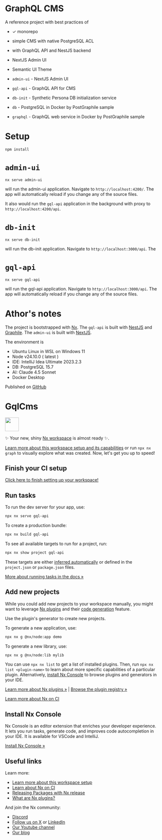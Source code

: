 # GraphQL CMS
A reference project with best practices of
* ✓ monorepo 
* simple CMS with native PostgreSQL ACL
* with GraphQL API and NestJS backend
* NextJS Admin UI
* Semantic UI Theme


* `admin-ui` - NextJS Admin UI
* `gql-api` - GraphQL API for CMS
* `db-init` - Synthetic Persona DB initialization service
* `db` - PostgreSQL in Docker by PostGraphile sample
* `graphql` - GraphQL web service in Docker by PostGraphile sample

# Setup
    npm install
# `admin-ui`
    nx serve admin-ui

will run the admin-ui application. Navigate to `http://localhost:4200/`. The app will automatically reload if you change any of the source files.

It also would run the `gql-api` application in the background with proxy to `http://localhost:4200/api`.

# `db-init`
    nx serve db-init
will run the db-init application. Navigate to `http://localhost:3000/api`. The

# `gql-api`
    nx serve gql-api
will run the gql-api application. Navigate to `http://localhost:3000/api`. The app will automatically reload if you change any of the source files.


# Athor's notes
The project is bootstrapped with [Nx](https://nx.dev). The `gql-api` is built with [NestJS](https://nestjs.com/) and [Graphile](https://www.graphile.org/). 
The `admin-ui` is built with [NextJS](https://nextjs.org/).

The environment is 
* Ubuntu Linux in WSL on Windows 11
* Node v24.10.0 ( latest )
* IDE: IntelliJ Idea Ultimate 2023.2.3
* DB: PostgreSQL 15.7
* AI: Claude 4.5 Sonnet
* Docker Desktop

Published on [GitHub](https://github.com/sashafirsov/gql-cms)

# GqlCms

<a alt="Nx logo" href="https://nx.dev" target="_blank" rel="noreferrer"><img src="https://raw.githubusercontent.com/nrwl/nx/master/images/nx-logo.png" width="45"></a>

✨ Your new, shiny [Nx workspace](https://nx.dev) is almost ready ✨.

[Learn more about this workspace setup and its capabilities](https://nx.dev/nx-api/node?utm_source=nx_project&amp;utm_medium=readme&amp;utm_campaign=nx_projects) or run `npx nx graph` to visually explore what was created. Now, let's get you up to speed!

## Finish your CI setup

[Click here to finish setting up your workspace!](https://cloud.nx.app/connect/GpAuhP12t7)


## Run tasks

To run the dev server for your app, use:

```sh
npx nx serve gql-api
```

To create a production bundle:

```sh
npx nx build gql-api
```

To see all available targets to run for a project, run:

```sh
npx nx show project gql-api
```

These targets are either [inferred automatically](https://nx.dev/concepts/inferred-tasks?utm_source=nx_project&utm_medium=readme&utm_campaign=nx_projects) or defined in the `project.json` or `package.json` files.

[More about running tasks in the docs &raquo;](https://nx.dev/features/run-tasks?utm_source=nx_project&utm_medium=readme&utm_campaign=nx_projects)

## Add new projects

While you could add new projects to your workspace manually, you might want to leverage [Nx plugins](https://nx.dev/concepts/nx-plugins?utm_source=nx_project&utm_medium=readme&utm_campaign=nx_projects) and their [code generation](https://nx.dev/features/generate-code?utm_source=nx_project&utm_medium=readme&utm_campaign=nx_projects) feature.

Use the plugin's generator to create new projects.

To generate a new application, use:

```sh
npx nx g @nx/node:app demo
```

To generate a new library, use:

```sh
npx nx g @nx/node:lib mylib
```

You can use `npx nx list` to get a list of installed plugins. Then, run `npx nx list <plugin-name>` to learn about more specific capabilities of a particular plugin. Alternatively, [install Nx Console](https://nx.dev/getting-started/editor-setup?utm_source=nx_project&utm_medium=readme&utm_campaign=nx_projects) to browse plugins and generators in your IDE.

[Learn more about Nx plugins &raquo;](https://nx.dev/concepts/nx-plugins?utm_source=nx_project&utm_medium=readme&utm_campaign=nx_projects) | [Browse the plugin registry &raquo;](https://nx.dev/plugin-registry?utm_source=nx_project&utm_medium=readme&utm_campaign=nx_projects)


[Learn more about Nx on CI](https://nx.dev/ci/intro/ci-with-nx#ready-get-started-with-your-provider?utm_source=nx_project&utm_medium=readme&utm_campaign=nx_projects)

## Install Nx Console

Nx Console is an editor extension that enriches your developer experience. It lets you run tasks, generate code, and improves code autocompletion in your IDE. It is available for VSCode and IntelliJ.

[Install Nx Console &raquo;](https://nx.dev/getting-started/editor-setup?utm_source=nx_project&utm_medium=readme&utm_campaign=nx_projects)

## Useful links

Learn more:

- [Learn more about this workspace setup](https://nx.dev/nx-api/node?utm_source=nx_project&amp;utm_medium=readme&amp;utm_campaign=nx_projects)
- [Learn about Nx on CI](https://nx.dev/ci/intro/ci-with-nx?utm_source=nx_project&utm_medium=readme&utm_campaign=nx_projects)
- [Releasing Packages with Nx release](https://nx.dev/features/manage-releases?utm_source=nx_project&utm_medium=readme&utm_campaign=nx_projects)
- [What are Nx plugins?](https://nx.dev/concepts/nx-plugins?utm_source=nx_project&utm_medium=readme&utm_campaign=nx_projects)

And join the Nx community:
- [Discord](https://go.nx.dev/community)
- [Follow us on X](https://twitter.com/nxdevtools) or [LinkedIn](https://www.linkedin.com/company/nrwl)
- [Our Youtube channel](https://www.youtube.com/@nxdevtools)
- [Our blog](https://nx.dev/blog?utm_source=nx_project&utm_medium=readme&utm_campaign=nx_projects)
